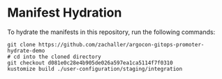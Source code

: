 # Manifest Hydration

To hydrate the manifests in this repository, run the following commands:

```shell
git clone https://github.com/zachaller/argocon-gitops-promoter-hydrate-demo
# cd into the cloned directory
git checkout d081e0c28e4b905de026a597ea1ca5114f7f0310
kustomize build ./user-configuration/staging/integration
```
